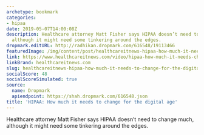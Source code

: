 ```yaml
---
archetype: bookmark
categories:
- hipaa
date: 2019-05-07T14:00:08Z
description: Healthcare attorney Matt Fisher says HIPAA doesn’t need to change much,
  although it might need some tinkering around the edges.
dropmark.editURL: http://radhikan.dropmark.com/616548/19113466
featuredImage: /img/content/post/healthcareitnews-hipaa-how-much-it-needs-to-change-for-the-digital-age.jpg
link: https://www.healthcareitnews.com/video/hipaa-how-much-it-needs-change-digital-age
linkBrand: healthcareitnews.com
slug: healthcareitnews-hipaa-how-much-it-needs-to-change-for-the-digital-age
socialScore: 48
socialScoreSimulated: true
source:
  name: Dropmark
  apiendpoint: https://shah.dropmark.com/616548.json
title: 'HIPAA: How much it needs to change for the digital age'
---
```

Healthcare attorney Matt Fisher says HIPAA doesn’t need to change much, although it might need some tinkering around the edges.